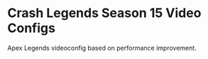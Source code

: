 # Crash Legends Season 15 Video Configs

Apex Legends videoconfig based on performance improvement.
